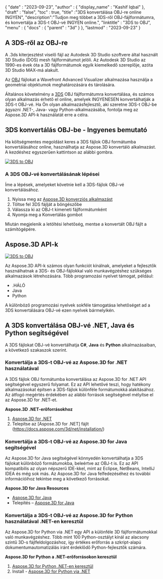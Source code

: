 {
  "date" : "2023-09-23",
  "author" : {
    "display_name" : "Kashif Iqbal"
},
  "draft" : "false",
  "toc" : true,
  "title" :"3DS konvertálása OBJ-re online INGYEN",
  "description":"Tudjon meg többet a 3DS-ről OBJ-fájlformátumra, és konvertálja a 3DS-t OBJ-vé INGYEN online.",
  "linktitle" : "3DS to OBJ",
  "menu" : {
    "docs" : {
      "parent" : "3d"
}
},
  "lastmod" : "2023-09-23"
}

## A 3DS-ről az OBJ-re

A .3ds kiterjesztést viselő fájl az Autodesk 3D Studio szoftvere által használt 3D Studio (DOS) mesh fájlformátumot jelöli. Az Autodesk 3D Studio az 1990-es évek óta a 3D fájlformátumok egyik kiemelkedő szereplője, azóta 3D Studio MAX-má alakult.

Az [OBJ](/hu/3d/obj/) fájlokat a Wavefront Advanced Visualizer alkalmazása használja a geometriai objektumok meghatározására és tárolására.

Általános követelmény a [3DS](/hu/3d/3ds/) OBJ fájlformátumra konvertálása, és számos olyan alkalmazás érhető el online, amelyek INGYENESEN konvertálhatják a 3DS-t OBJ-vé. Ha Ön olyan alkalmazásfejlesztő, aki szeretne 3DS-t OBJ-be ágyazni .NET-, Java- vagy Python-alkalmazásába, fontolja meg az Aspose.3D API-k használatát erre a célra.

## 3DS konvertálás OBJ-be - Ingyenes bemutató

Ha költségmentes megoldást keres a 3DS fájlok OBJ formátumba konvertálásához online, használhatja az Aspose.3D konvertáló alkalmazást. A kezdéshez egyszerűen kattintson az alábbi gombra.

[![3DS to OBJ](../3ds-to-obj.png)](https://products.aspose.app/3d/conversion/3ds-to-obj)

### A 3DS OBJ-vé konvertálásának lépései

Íme a lépések, amelyeket követnie kell a 3DS-fájlok OBJ-vé konvertálásához.

1. Nyissa meg az [Aspose.3D konverziós alkalmazást](https://products.aspose.app/3d/conversion/3ds-to-obj)
1. Töltse fel 3DS fájlját a böngészőbe
1. Válassza ki az OBJ-t kimeneti fájlformátumként
1. Nyomja meg a Konvertálás gombot

Miután megjelenik a letöltési lehetőség, mentse a konvertált OBJ fájlt a számítógépére.

## Aspose.3D API-k

[![3DS to OBJ](../try-aspose-3d.png)](https://products.aspose.com/3d/)

Az Aspose.3D API-k számos olyan funkciót kínálnak, amelyeket a fejlesztők használhatnak a 3DS- és OBJ-fájlokkal való munkavégzéshez szükséges alkalmazások létrehozására. Több programozási nyelvet támogat, például:

* .HÁLÓ
* Java
* Python

A különböző programozási nyelvek sokféle támogatása lehetőséget ad a 3DS konvertálására OBJ-vé ezen nyelvek bármelyikén.

## A 3DS konvertálása OBJ-vé .NET, Java és Python segítségével

A 3DS fájlokat OBJ-vé konvertálhatja **C#**, **Java** és **Python** alkalmazásaiban, a következő szakaszok szerint.

### Konvertálja a 3DS-t OBJ-vé az Aspose.3D for .NET használatával

A 3DS fájlok OBJ formátumba konvertálása az Aspose.3D for .NET API segítségével egyszerű folyamat. Ez az API lehetővé teszi, hogy hatékony alkalmazásokat építsen a 3DS-fájlok különféle formátumokká alakításához. Az átfogó megértés érdekében az alábbi források segítségével mélyítse el az Aspose.3D for .NET-et.

**Aspose.3D .NET-erőforrásokhoz**

1. [Aspose.3D for .NET](https://products.aspose.com/3d/net/)
1. Telepítse az [Aspose.3D for .NET] fájlt (https://docs.aspose.com/3d/net/installation/)

### Konvertálja a 3DS-t OBJ-vé az Aspose.3D for Java segítségével

Az Aspose.3D for Java segítségével könnyedén konvertálhatja a 3DS fájlokat különböző formátumokba, beleértve az OBJ-t is. Ez az API kompatibilis az olyan népszerű IDE-kkel, mint az Eclipse, NetBeans, IntelliJ IDEA és még sok más. Az Aspose.3D for Java felfedezéséhez és további információihoz tekintse meg a következő forrásokat.

**Aspose.3D for Java Resources**

* [Aspose.3D for Java](https://products.aspose.com/3d/java/)
* Telepítés – [Aspose.3D for Java](https://docs.aspose.com/3d/java/installation/)

### Konvertálja a 3DS-t OBJ-vé az Aspose.3D for Python használatával .NET-en keresztül

Az Aspose.3D for Python via .NET egy API a különféle 3D fájlformátumokkal való munkavégzéshez. Több mint 100 Python-osztályt kínál az alacsony szintű 3D-s fájlfeldolgozáshoz, így értékes erőforrás a szkript-alapú dokumentumautomatizálás iránt érdeklődő Python-fejlesztők számára.

**Aspose.3D for Python a .NET-erőforrásokon keresztül**

1. [Aspose.3D for Python .NET-en keresztül](https://products.aspose.com/3d/python-net/)
1. Install - [Aspose.3D for Python via .NET](https://releases.aspose.com/3d/python-net/)
